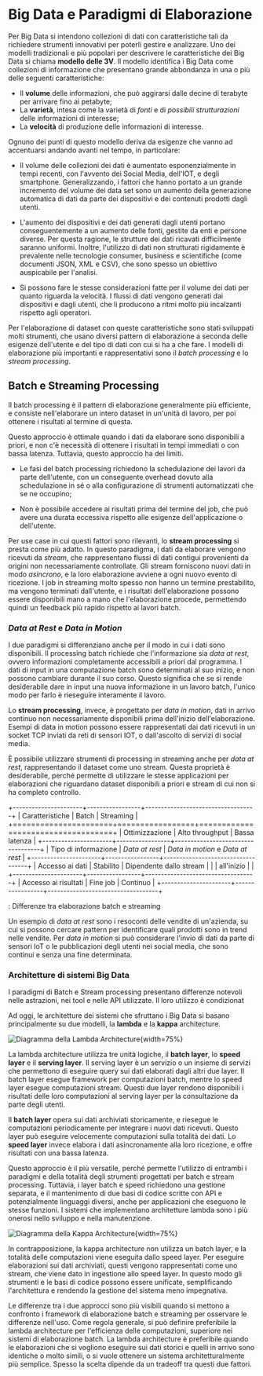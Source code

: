 # Big Data e Paradigmi di Elaborazione

Per Big Data si intendono collezioni di dati con caratteristiche tali da
richiedere strumenti innovativi per poterli gestire e analizzare.
Uno dei modelli tradizionali e più popolari per descrivere le
caratteristiche dei Big Data si chiama **modello delle 3V**. Il modello
identifica i Big Data come collezioni di informazione che presentano
grande abbondanza in una o più delle seguenti caratteristiche:

* Il **volume** delle informazioni, che può aggirarsi dalle decine di terabyte
  per arrivare fino ai petabyte;
* La **varietà**, intesa come la varietà di *fonti* e di *possibili
  strutturazioni* delle informazioni di interesse;
* La **velocità** di produzione delle informazioni di interesse.

Ognuno dei punti di questo modello deriva da esigenze che vanno ad accentuarsi
andando avanti nel tempo, in particolare:

* Il volume delle collezioni dei dati è aumentato esponenzialmente in tempi
  recenti, con l'avvento dei Social Media, dell'IOT, e degli smartphone.
  Generalizzando, i fattori che hanno portato a un grande incremento del volume
  dei data set sono un aumento della generazione automatica di dati da parte
  dei dispositivi e dei contenuti prodotti dagli utenti.

* L'aumento dei dispositivi e dei dati generati dagli utenti portano
  conseguentemente a un aumento delle fonti, gestite da enti e persone diverse.
  Per questa ragione, le strutture dei dati ricavati difficilmente saranno
  uniformi. Inoltre, l'utilizzo di dati non strutturati rigidamente è
  prevalente nelle tecnologie consumer, business e scientifiche (come documenti
  JSON, XML e CSV), che sono spesso un obiettivo auspicabile per l'analisi.

* Si possono fare le stesse considerazioni fatte per il volume dei dati per
  quanto riguarda la velocità. I flussi di dati vengono generati dai
  dispositivi e dagli utenti, che li producono a ritmi molto più incalzanti
  rispetto agli operatori.

Per l'elaborazione di dataset con queste caratteristiche sono stati sviluppati
molti strumenti, che usano diversi pattern di elaborazione a seconda delle
esigenze dell'utente e del tipo di dati con cui si ha a che fare. I modelli di
elaborazione più importanti e rappresentativi sono il *batch processing* e lo
*stream processing*.

## Batch e Streaming Processing

Il batch processing è il pattern di elaborazione generalmente più efficiente, e
consiste nell'elaborare un intero dataset in un'unità di lavoro, per poi
ottenere i risultati al termine di questa. 

Questo approccio è ottimale quando i dati da elaborare sono disponibili a
priori, e non c'è necessità di ottenere i risultati in tempi immediati o con
bassa latenza. Tuttavia, questo approccio ha dei limiti.

* Le fasi del batch processing richiedono la schedulazione dei lavori da parte
  dell'utente, con un conseguente overhead dovuto alla schedulazione in sé o
  alla configurazione di strumenti automatizzati che se ne occupino;

* Non è possibile accedere ai risultati prima del termine del job, che può
  avere una durata eccessiva rispetto alle esigenze dell'applicazione o
  dell'utente.

Per use case in cui questi fattori sono rilevanti, lo **stream processing** si
presta come più adatto. In questo paradigma, i dati da elaborare vengono
ricevuti da *stream*, che rappresentano flussi di dati contigui provenienti da
origini non necessariamente controllate. Gli stream forniscono nuovi dati in
modo *asincrono*, e la loro elaborazione avviene a ogni nuovo evento di
ricezione. I job in streaming molto spesso non hanno un termine prestabilito,
ma vengono terminati dall'utente, e i risultati dell'elaborazione possono
essere disponibili mano a mano che l'elaborazione procede, permettendo quindi
un feedback più rapido rispetto ai lavori batch.

### *Data at Rest* e *Data in Motion*

I due paradigmi si differenziano anche per il modo in cui i dati sono
disponibili. Il processing batch richiede che l'informazione sia *data at
rest*, ovvero informazioni completamente accessibili a priori dal programma.
I dati di input in una computazione batch sono determinati al suo inizio, e non
possono cambiare durante il suo corso. Questo significa che se si rende
desiderabile dare in input una nuova informazione in un lavoro batch, l'unico
modo per farlo è rieseguire interamente il lavoro.

Lo **stream processing**, invece, è progettato per *data in motion*, dati in
arrivo continuo non necessariamente disponibili prima dell'inizio
dell'elaborazione. Esempi di data in motion possono essere rappresentati dai
dati ricevuti in un socket TCP inviati da reti di sensori IOT, o dall'ascolto
di servizi di social media.

È possibile utilizzare strumenti di processing in streaming anche per *data at
rest*, rappresentando il dataset come uno stream. Questa proprietà è
desiderabile, perché permette di utilizzare le stesse applicazioni per
elaborazioni che riguardano dataset disponibili a priori e stream di cui non si
ha completo controllo.

+----------------------+-----------------+-----------------------------------+
| Caratteristiche      | Batch           | Streaming                         |
+======================+=================+===================================+
| Ottimizzazione       | Alto throughput | Bassa latenza                     |
+----------------------+-----------------+-----------------------------------+
| Tipo di informazione | *Data at rest*  | *Data in motion* e *Data at rest* |
+----------------------+-----------------+-----------------------------------+
| Accesso ai dati      | Stabilito       | Dipendente dallo stream           |
|                      | all'inizio      |                                   |
+----------------------+-----------------+-----------------------------------+
| Accesso ai risultati | Fine job        | Continuo                          |
+----------------------+-----------------+-----------------------------------+

: Differenze tra elaborazione batch e streaming

Un esempio di *data at rest* sono i resoconti delle vendite di un'azienda, su
cui si possono cercare pattern per identificare quali prodotti sono in trend
nelle vendite. Per *data in motion* si può considerare l'invio di dati da parte
di sensori IoT o le pubblicazioni degli utenti nei social media, che sono
continui e senza una fine determinata.

### Architetture di sistemi Big Data

I paradigmi di Batch e Stream processing presentano differenze notevoli nelle
astrazioni, nei tool e nelle API utilizzate. Il loro utilizzo è condizionat

Ad oggi, le architetture dei sistemi che sfruttano i Big Data si basano
principalmente su due modelli, la **lambda** e la **kappa** architecture.

![Diagramma della Lambda Architecture](img/lambda_architecture.png){width=75%}

La lambda architecture utilizza tre unità logiche, il **batch layer**, lo
**speed layer** e il **serving layer**. Il serving layer è un servizio o un
insieme di servizi che permettono di eseguire query sui dati elaborati dagli
altri due layer. Il batch layer esegue framework per computazioni batch, mentre
lo speed layer esegue computazioni stream. Questi due layer rendono disponibili
i risultati delle loro computazioni al serving layer per la consultazione da
parte degli utenti.

Il **batch layer** opera sui dati archiviati storicamente, e riesegue le
computazioni periodicamente per integrare i nuovi dati ricevuti. Questo layer
può eseguire velocemente computazioni sulla totalità dei dati. Lo **speed
layer** invece elabora i dati asincronamente alla loro ricezione, e offre
risultati con una bassa latenza.

Questo approccio è il più versatile, perché permette l'utilizzo di entrambi i
paradigmi e della totalità degli strumenti progettati per batch e stream
processing. Tuttavia, i layer batch e speed richiedono una gestione separata,
e il mantenimento di due basi di codice scritte con API e potenzialmente
linguaggi diversi, anche per applicazioni che eseguono le stesse funzioni.
I sistemi che implementano architetture lambda sono i più onerosi nello
sviluppo e nella manutenzione.

![Diagramma della Kappa Architecture](img/kappa_architecture.png){width=75%}

In contrapposizione, la kappa architecture non utilizza un batch layer, e la
totalità delle computazioni viene eseguita dallo speed layer. Per eseguire
elaborazioni sui dati archiviati, questi vengono rappresentati come uno stream,
che viene dato in ingestione allo speed layer. In questo modo gli strumenti e
le basi di codice possono essere unificate, semplificando l'architettura e
rendendo la gestione del sistema meno impegnativa.

Le differenze tra i due approcci sono più visibili quando si mettono a
confronto i framework di elaborazione batch e streaming per osservare le
differenze nell'uso. Come regola generale, si può definire preferibile la
lambda architecture per l'efficienza delle computazioni, superiore nei sistemi
di elaborazione batch. La lambda architecture è preferibile quando le
elaborazioni che si vogliono eseguire sui dati storici e quelli in arrivo sono
identiche o molto simili, o si vuole ottenere un sistema architetturalmente più
semplice. Spesso la scelta dipende da un tradeoff tra questi due fattori.

